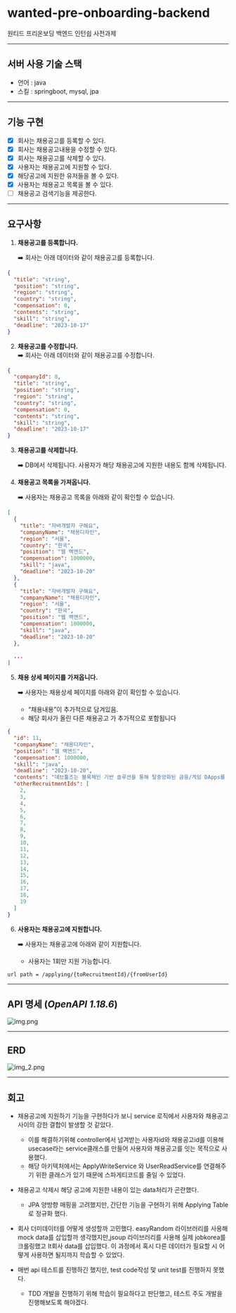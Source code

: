 # wanted-pre-onboarding-backend
원티드 프리온보딩 백엔드 인턴쉽 사전과제

---

## 서버 사용 기술 스택

- 언어 : java
- 스킬 : springboot, mysql, jpa

---

## 기능 구현

- [x] 회사는 채용공고를 등록할 수 있다.
- [x] 회사는 채용공고내용을 수정할 수 있다.
- [x] 회사는 채용공고를 삭제할 수 있다.
- [x] 사용자는 채용공고에 지원할 수 있다.
- [x] 해당공고에 지원한 유저들을 볼 수 있다.
- [x] 사용자는 채용공고 목록을 볼 수 있다.
- [ ] 채용공고 검색기능을 제공한다.

---

## 요구사항

1. **채용공고를 등록합니다.**

    <aside>
    ➡️ 회사는 아래 데이터와 같이 채용공고를 등록합니다.
    </aside>
``` JSON
{
  "title": "string",
  "position": "string",
  "region": "string",
  "country": "string",
  "compensation": 0,
  "contents": "string",
  "skill": "string",
  "deadline": "2023-10-17"
}
```

2. **채용공고를 수정합니다.**
    <aside>
    ➡️ 회사는 아래 데이터와 같이 채용공고를 수정합니다.
    </aside>
``` JSON
{
  "companyId": 0,
  "title": "string",
  "position": "string",
  "region": "string",
  "country": "string",
  "compensation": 0,
  "contents": "string",
  "skill": "string",
  "deadline": "2023-10-17"
}
```
   
3. **채용공고를 삭제합니다.**

    <aside>
    ➡️ DB에서 삭제됩니다. 사용자가 해당 채용공고에 지원한 내용도 함께 삭제됩니다.
    </aside>

4. **채용공고 목록을 가져옵니다.**

    <aside>
    ➡️ 사용자는 채용공고 목록을 아래와 같이 확인할 수 있습니다.
    </aside>
``` JSON
[
  {
    "title": "자바개발자 구해요",
    "companyName": "채용디자인",
    "region": "서울",
    "country": "한국",
    "position": "웹 백엔드",
    "compensation": 1000000,
    "skill": "java",
    "deadline": "2023-10-20"
  },
  {
    "title": "자바개발자 구해요",
    "companyName": "채용디자인",
    "region": "서울",
    "country": "한국",
    "position": "웹 백엔드",
    "compensation": 1000000,
    "skill": "java",
    "deadline": "2023-10-20"
  },
 
  ...
]
```

5. **채용 상세 페이지를 가져옵니다.**

    <aside>
    ➡️ 사용자는 채용상세 페이지를 아래와 같이 확인할 수 있습니다.

   - “채용내용”이 추가적으로 담겨있음.
   - 해당 회사가 올린 다른 채용공고 가 추가적으로 포함됩니다
       </aside>

``` JSON
{
  "id": 11,
  "companyName": "채용디자인",
  "position": "웹 백엔드",
  "compensation": 1000000,
  "skill": "java",
  "deadline": "2023-10-20",
  "contents": "데브툴즈는 블록체인 기반 솔루션을 통해 탈중앙화된 금융/게임 DApps를 제공합니다.\n\n 블록체인 산업에서 부족한 '사용성'과 '확장성' 문제를 해결하려는 비전을 품고 있죠.\n자체 개발한 블록체인 메인넷을 기반으로 누구나 쉽게 탈중앙화 금융 및 게임 서비스를 즐길 수 있도록 산업을 혁신하고자 합니다.\n우리와 함께 새로운 web3 생태계를 확장해나갈 여러분을 기다립니다.",
  "otherRecruitmentIds": [
    2,
    3,
    4,
    5,
    6,
    7,
    8,
    9,
    10,
    11,
    12,
    13,
    14,
    15,
    16,
    17,
    18,
    19
  ]
}
```

6. **사용자는 채용공고에 지원합니다.**

    <aside>
    ➡️ 사용자는 채용공고에 아래와 같이 지원합니다.

   - 사용자는 1회만 지원 가능합니다.
       </aside>

``` 
url path = /applying/{toRecruitmentId}/{fromUserId}
```
---

## API 명세 (_OpenAPI 1.18.6_)

![img.png](img.png)

---

## ERD

![img_2.png](img_2.png)

---

## 회고

- 채용공고에 지원하기 기능을 구현하다가 보니 service 로직에서 사용자와 채용공고 사이의 강한 결합이 발생할 것 같았다.
  - 이를 해결하기위해 controller에서 넘겨받는 사용자id와 채용공고id를 이용해 usecase라는 service클래스를 만들어 사용자와 채용공고를 잇는 목적으로 사용했다.
  - 해당 아키텍처에서는 ApplyWriteService 와 UserReadService를 연결해주기 위한 클래스가 있기 때문에 스파게티코드를 줄일 수 있었다. 

- 채용공고 삭제시 해당 공고에 지원한 내용이 있는 data처리가 곤란했다.
  - JPA 양방향 매핑을 고려했지만, 간단한 기능을 구현하기 위해 Applying Table로 정규화 했다.

- 회사 더미데이터를 어떻게 생성할까 고민했다. easyRandom 라이브러리를 사용해 mock data를 삽입할까 생각했지만,jsoup 라이브러리를 사용해 실제 jobkorea를 크롤링했고 It회사 data를 삽입했다.
이 과정에서 혹시 다른 데이터가 필요할 시 어떻게 사용하면 될지까지 학습할 수 있었다.

- 매번 api 테스트를 진행하긴 했지만, test code작성 맟 unit test를 진행하지 못했다.
  - TDD 개발을 진행하기 위해 학습이 필요하다고 판단했고, 테스트 주도 개발을 진행해보도록 해야겠다.
